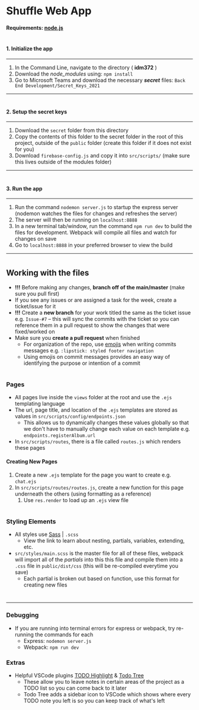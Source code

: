 # Shuffle Web App
#### Requirements: [node.js](https://nodejs.org/en/)

#
#### 1. Initialize the app

---

1. In the Command Line, navigate to the directory ( **idm372** )
2. Download the *node_modules* using: `npm install`
3. Go to Microsoft Teams and download the necessary ***secret*** files: `Back End Development/Secret_Keys_2021`

---

#
#### 2. Setup the secret keys

---

1. Download the `secret` folder from this directory
2. Copy the contents of this folder to the secret folder in the root of this project, outside of the `public` folder (create this folder if it does not exist for you)
3. Download `firebase-config.js` and copy it into `src/scripts/` (make sure this lives outside of the modules folder)

---

#
#### 3. Run the app

---

1. Run the command `nodemon server.js` to startup the express server (nodemon watches the files for changes and refreshes the server)
2. The server will then be running on `localhost:8888`
3. In a new terminal tab/window, run the command `npm run dev` to build the files for development. Webpack will compile all files and watch for changes on save
4. Go to `localhost:8888` in your preferred browser to view the build

---

#
## Working with the files
* **!!!** Before making any changes, **branch off of the main/master** (make sure you pull first)
* If you see any issues or are assigned a task for the week, create a ticket/issue for it
* **!!!** Create a **new branch** for your work titled the same as the ticket issue e.g. `Issue-#7` – this will sync the commits with the ticket so you can reference them in a pull request to show the changes that were fixed/worked on
* Make sure you **create a pull request** when finished
    * For organization of the repo, use [emojis](https://gitmoji.dev/) when writing commits messages e.g. `:lipstick: styled footer navigation`
    * Using emojis on commit messages provides an easy way of identifying the purpose or intention of a commit 
#
### Pages
* All pages live inside the `views` folder at the root and use the `.ejs` templating language
* The url, page title, and location of the `.ejs` templates are stored as values in `src/scripts/config/endpoints.json`
    * This allows us to dynamically changes these values globally so that we don't have to manually change each value on each template e.g. `endpoints.registerAlbum.url`
* In `src/scripts/routes`, there is a file called `routes.js` which renders these pages
#### Creating New Pages
1. Create a new `.ejs` template for the page you want to create e.g. `chat.ejs`
2. In `src/scripts/routes/routes.js`, create a new function for this page underneath the others (using formatting as a reference)
    1. Use `res.render` to load up an `.ejs` view file
#
### Styling Elements
* All styles use [Sass](https://sass-lang.com/guide) | `.scss`
    * View the link to learn about nesting, partials, variables, extending, etc.
* `src/styles/main.scss` is the master file for all of these files, webpack will import all of the *partials* into this this file and compile them into a `.css` file in `public/dist/css` (this will be re-compiled everytime you save)
    * Each partial is broken out based on function, use this format for creating new files
#
---

### Debugging
* If you are running into terminal errors for express or webpack, try re-running the commands for each
    * Express: `nodemon server.js`
    * Webpack: `npm run dev`

### Extras
* Helpful VSCode plugins [TODO Highlight](https://marketplace.visualstudio.com/items?itemName=wayou.vscode-todo-highlight) & [Todo Tree](https://marketplace.visualstudio.com/items?itemName=Gruntfuggly.todo-tree)
    * These allow you to leave notes in certain areas of the project as a TODO list so you can come back to it later
    * Todo Tree adds a sidebar icon to VSCode which shows where every TODO note you left is so you can keep track of what's left